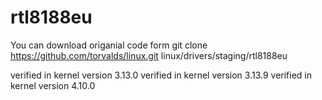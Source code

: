 # rtl8188eu

You can download origanial code form 
git clone https://github.com/torvalds/linux.git
linux/drivers/staging/rtl8188eu

verified in kernel version 3.13.0
verified in kernel version 3.13.9
verified in kernel version 4.10.0
